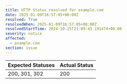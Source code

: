 ```yaml
---
title: HTTP Status resolved for example.com
date: 2025-01-09T16:57:05+00:00Z
resolved: True
resolvedWhen: 2025-01-09T16:57:05+00:00Z
resolvedStartTime: 2024-10-25T21:09:43.191474+00:00
severity: notice
affected:
  - example.com
section: issue
---
```


| Expected Statuses | Actual Status  |
|-------------------|----------------|
| 200, 301, 302 | 200 |
